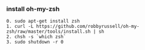 ### install oh-my-zsh
```
0. sudo apt-get install zsh
1. curl -L https://github.com/robbyrussell/oh-my-zsh/raw/master/tools/install.sh | sh
2. chsh -s `which zsh`
3. sudo shutdown -r 0
```

